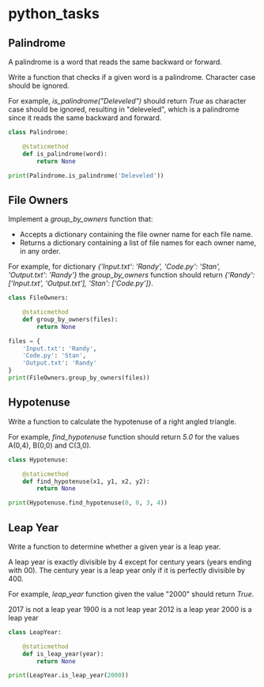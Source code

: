 # python_tasks

## Palindrome

A palindrome is a word that reads the same backward or forward.

Write a function that checks if a given word is a palindrome. Character case should be ignored.

For example, _is_palindrome("Deleveled")_ should return _True_ as character case should be ignored, resulting in "deleveled", which is a palindrome since it reads the same backward and forward.

```python
class Palindrome:

    @staticmethod
    def is_palindrome(word):
        return None

print(Palindrome.is_palindrome('Deleveled'))
```

## File Owners

Implement a _group_by_owners_ function that:

* Accepts a dictionary containing the file owner name for each file name.
* Returns a dictionary containing a list of file names for each owner name, in any order.

For example, for dictionary _{'Input.txt': 'Randy', 'Code.py': 'Stan', 'Output.txt': 'Randy'}_ the _group_by_owners_ function should return _{'Randy': ['Input.txt', 'Output.txt'], 'Stan': ['Code.py']}_.

```python
class FileOwners:

    @staticmethod
    def group_by_owners(files):
        return None

files = {
    'Input.txt': 'Randy',
    'Code.py': 'Stan',
    'Output.txt': 'Randy'
}
print(FileOwners.group_by_owners(files))
```

## Hypotenuse

Write a function to calculate the hypotenuse of a right angled triangle.

For example, _find_hypotenuse_ function should return _5.0_ for the values A(0,4), B(0,0) and C(3,0).

```python
class Hypotenuse:

    @staticmethod
    def find_hypotenuse(x1, y1, x2, y2):
        return None

print(Hypotenuse.find_hypotenuse(0, 0, 3, 4))
```

## Leap Year

Write a function to determine whether a given year is a leap year.

A leap year is exactly divisible by 4 except for century years (years ending with 00). The century year is a leap year only if it is perfectly divisible by 400.

For example, _leap_year_ function given the value "2000" should return _True_.

2017 is not a leap year
1900 is a not leap year
2012 is a leap year
2000 is a leap year
```python
class LeapYear:

    @staticmethod
    def is_leap_year(year):
        return None

print(LeapYear.is_leap_year(2000))
```

